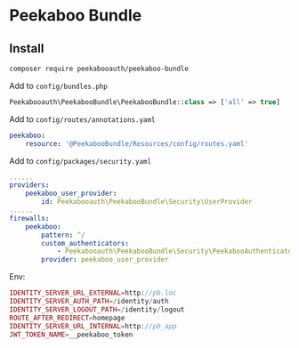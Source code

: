 Peekaboo Bundle
===================

## Install

```bash
composer require peekabooauth/peekaboo-bundle
```

Add to `config/bundles.php`

```php
Peekabooauth\PeekabooBundle\PeekabooBundle::class => ['all' => true]
```

Add to `config/routes/annotations.yaml`

```yaml
peekaboo:
    resource: '@PeekabooBundle/Resources/config/routes.yaml'
```

Add to `config/packages/security.yaml`

```yaml
......
providers:
    peekaboo_user_provider:
        id: Peekabooauth\PeekabooBundle\Security\UserProvider
......
firewalls:
    peekaboo:
        pattern: ^/
        custom_authenticators:
            - Peekabooauth\PeekabooBundle\Security\PeekabooAuthenticator
        provider: peekaboo_user_provider
```

Env:
```php
IDENTITY_SERVER_URL_EXTERNAL=http://pb.loc
IDENTITY_SERVER_AUTH_PATH=/identity/auth
IDENTITY_SERVER_LOGOUT_PATH=/identity/logout
ROUTE_AFTER_REDIRECT=homepage
IDENTITY_SERVER_URL_INTERNAL=http://pb_app
JWT_TOKEN_NAME=__peekaboo_token
```
